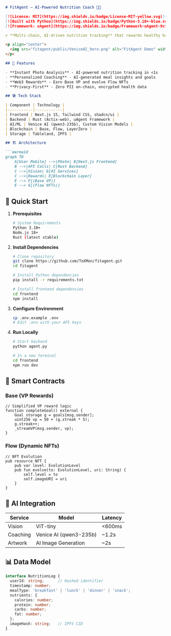 ```markdown
# FitAgent – AI-Powered Nutrition Coach 🍎🤖

[![License: MIT](https://img.shields.io/badge/License-MIT-yellow.svg)](https://opensource.org/licenses/MIT)
[![Built with Python](https://img.shields.io/badge/Python-3.10+-blue.svg)](https://www.python.org/)
[![Framework: uAgent](https://img.shields.io/badge/Framework-uAgent-9cf.svg)](https://docs.fetch.ai/agents-aea/uagent/)

> **Multi-chain, AI-driven nutrition tracking** that rewards healthy habits with Base VP rewards and Flow dynamic NFTs.

<p align="center">
  <img src="fitagent/public/VeniceAI_hero.png" alt="FitAgent Demo" width="80%">
</p>

## 🚀 Features

- **Instant Photo Analysis** - AI-powered nutrition tracking in <1s
- **Personalized Coaching** - AI-generated meal insights and goals
- **Web3 Rewards** - Earn Base VP and evolve Flow NFTs
- **Privacy-First** - Zero PII on-chain, encrypted health data

## 🛠 Tech Stack

| Component | Technology |
|-----------|------------|
| Frontend | Next.js 15, Tailwind CSS, shadcn/ui |
| Backend | Rust (Actix-web), uAgent Framework |
| AI/ML | Venice AI (qwen3-235b), Custom Vision Models |
| Blockchain | Base, Flow, LayerZero |
| Storage | Tableland, IPFS |

## 🏗 Architecture

```mermaid
graph TD
    A[User Mobile] -->|Photo| B[Next.js Frontend]
    B -->|API Calls| C[Rust Backend]
    C -->|Vision| D[AI Services]
    C -->|Rewards| E[Blockchain Layer]
    E --> F[(Base VP)]
    E --> G[(Flow NFTs)]
```

## 🚀 Quick Start

1. **Prerequisites**
   ```bash
   # System Requirements
   Python 3.10+
   Node.js 18+
   Rust (latest stable)
   ```

2. **Install Dependencies**
   ```bash
   # Clone repository
   git clone https://github.com/ToXMon/fitagent.git
   cd fitagent
   
   # Install Python dependencies
   pip install -r requirements.txt
   
   # Install frontend dependencies
   cd frontend
   npm install
   ```

3. **Configure Environment**
   ```bash
   cp .env.example .env
   # Edit .env with your API keys
   ```

4. **Run Locally**
   ```bash
   # Start backend
   python agent.py
   
   # In a new terminal
   cd frontend
   npm run dev
   ```

## 🔗 Smart Contracts

### Base (VP Rewards)
```solidity
// Simplified VP reward logic
function completeGoal() external {
    Goal storage g = goals[msg.sender];
    uint256 vp = 50 + (g.streak * 5);
    g.streak++;
    _streamVP(msg.sender, vp);
}
```

### Flow (Dynamic NFTs)
```cadence
// NFT Evolution
pub resource NFT { 
    pub var level: EvolutionLevel
    pub fun evolve(to: EvolutionLevel, uri: String) {
        self.level = to
        self.imageURI = uri
    }
}
```

## 🤖 AI Integration

| Service | Model | Latency |
|---------|-------|---------|
| Vision | ViT-tiny | <600ms |
| Coaching | Venice AI (qwen3-235b) | ~1.2s |
| Artwork | AI Image Generation | ~2s |

## 📊 Data Model

```typescript
interface NutritionLog {
  userId: string;      // Hashed identifier
  timestamp: number;
  mealType: 'breakfast' | 'lunch' | 'dinner' | 'snack';
  nutrients: {
    calories: number;
    protein: number;
    carbs: number;
    fat: number;
  };
  imageHash: string;   // IPFS CID
}
```



